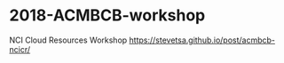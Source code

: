 # 2018-ACMBCB-workshop
NCI Cloud Resources Workshop 
https://stevetsa.github.io/post/acmbcb-ncicr/

